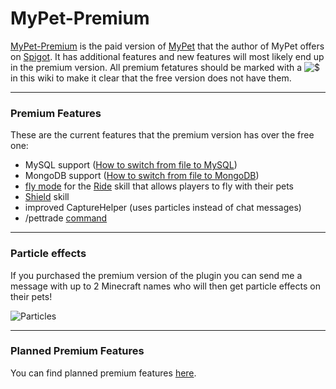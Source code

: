 # MyPet-Premium

[MyPet-Premium](https://www.spigotmc.org/resources/mypet-premium.17566/) is the paid version of [MyPet](https://www.spigotmc.org/resources/mypet.12725/) that the author of MyPet offers on [Spigot](https://www.spigotmc.org/). It has additional features and new features will most likely end up in the premium version. All premium fetatures should be marked with a ![$](/wiki/images/premium.gif) in this wiki to make it clear that the free version does not have them.

----

### Premium Features

These are the current features that the premium version has over the free one:

*  MySQL support ([How to switch from file to MySQL](/tutorials/how_to_upgrade_from_file_to_MySQL))
*  MongoDB support ([How to switch from file to MongoDB](/tutorials/how_to_upgrade_from_file_to_MongoDB))
*  [fly mode](/skills/ride#demonstration) for the [Ride](/skills/ride) skill that allows players to fly with their pets
*  [Shield](/skills/shield) skill
*  improved CaptureHelper (uses particles instead of chat messages)
*  /pettrade [command](/commands)

----
### Particle effects

If you purchased the premium version of the plugin you can send me a message with up to 2 Minecraft names who will then get particle effects on their pets!

![Particles](/wiki/images/particles.gif)

----

###  Planned Premium Features

You can find planned premium features [here](https://github.com/xXKeyleXx/MyPet/issues?q=is%3Aissue+is%3Aopen+label%3APremium+-label%3ABug+-label%3A%22Bug+(Unconfirmed)%22).
